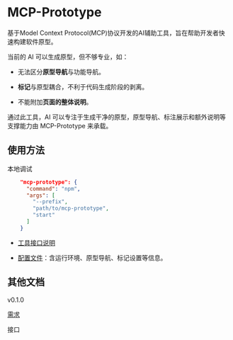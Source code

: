 # MCP-Prototype

基于Model Context Protocol(MCP)协议开发的AI辅助工具，旨在帮助开发者快速构建软件原型。

当前的 AI 可以生成原型，但不够专业，如：

- 无法区分**原型导航**与功能导航。

- **标记**与原型耦合，不利于代码生成阶段的剥离。

- 不能附加**页面的整体说明**。

通过此工具，AI 可以专注于生成干净的原型，原型导航、标注展示和额外说明等支撑能力由 MCP-Prototype 来承载。

## 使用方法

本地调试

```json
    "mcp-prototype": {
      "command": "npm",
      "args": [
        "--prefix",
        "path/to/mcp-prototype",
        "start"
      ]
    }
```

- [工具接口说明](doc/interface.md)

- [配置文件](doc/config.md)：含运行环境、原型导航、标记设置等信息。

## 其他文档

v0.1.0

[需求](doc/iterate/v0.1.0/index.md)

接口
